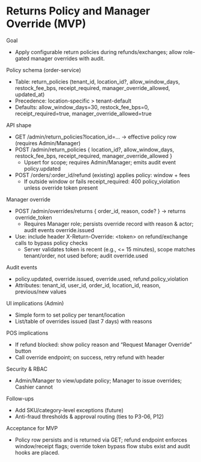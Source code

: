 # Returns Policy and Manager Override (MVP)

Goal

- Apply configurable return policies during refunds/exchanges; allow role-gated manager overrides with audit.

Policy schema (order-service)

- Table: return_policies (tenant_id, location_id?, allow_window_days, restock_fee_bps, receipt_required, manager_override_allowed, updated_at)
- Precedence: location-specific > tenant-default
- Defaults: allow_window_days=30, restock_fee_bps=0, receipt_required=true, manager_override_allowed=true

API shape

- GET /admin/return_policies?location_id=... → effective policy row (requires Admin/Manager)
- POST /admin/return_policies { location_id?, allow_window_days, restock_fee_bps, receipt_required, manager_override_allowed }
  - Upsert for scope; requires Admin/Manager; emits audit event policy.updated
- POST /orders/:order_id/refund (existing) applies policy: window + fees
  - If outside window or fails receipt_required: 400 policy_violation unless override token present

Manager override

- POST /admin/overrides/returns { order_id, reason, code? } → returns override_token
  - Requires Manager role; persists override record with reason & actor; audit events override.issued
- Use: include header X-Return-Override: \<token\> on refund/exchange calls to bypass policy checks
  - Server validates token is recent (e.g., <= 15 minutes), scope matches tenant/order, not used before; audit override.used

Audit events

- policy.updated, override.issued, override.used, refund.policy_violation
- Attributes: tenant_id, user_id, order_id, location_id, reason, previous/new values

UI implications (Admin)

- Simple form to set policy per tenant/location
- List/table of overrides issued (last 7 days) with reasons

POS implications

- If refund blocked: show policy reason and “Request Manager Override” button
- Call override endpoint; on success, retry refund with header

Security & RBAC

- Admin/Manager to view/update policy; Manager to issue overrides; Cashier cannot

Follow-ups

- Add SKU/category-level exceptions (future)
- Anti-fraud thresholds & approval routing (ties to P3-06, P12)

Acceptance for MVP

- Policy row persists and is returned via GET; refund endpoint enforces window/receipt flags; override token bypass flow stubs exist and audit hooks are placed.
